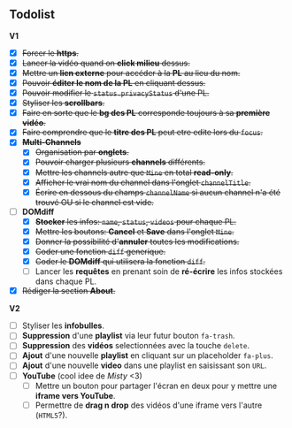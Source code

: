 Todolist
--------

**V1**
- [X] <s>Forcer le **https**.</s>
- [X] <s>Lancer la vidéo quand on **click milieu** dessus.</s>
- [X] <s>Mettre un **lien externe** pour accéder à la **PL** au lieu du nom.</s>
- [X] <s>Pouvoir **éditer le nom de la PL** en cliquant dessus.</s>
- [X] <s>Pouvoir modifier le `status.privacyStatus` d'une PL.</s>
- [X] <s>Styliser les **scrollbars**.</s>
- [X] <s>Faire en sorte que le **bg des PL** corresponde toujours à sa **première vidéo**.</s>
- [X] <s>Faire comprendre que le **titre des PL** peut etre edite lors du `focus`.</s>
- [X] <s>**Multi-Channels**</s>
  - [X] <s>Organisation par **onglets**.</s>
  - [X] <s>Pouvoir charger plusieurs **channels** différents.</s>
  - [X] <s>Mettre les channels autre que `Mine` en total **read-only**.</s>
  - [x] <s>Afficher le vrai nom du channel dans l'onglet `channelTitle`.</s>
  - [X] <s>Écrire en dessous du champs `channelName` si aucun channel n'a été trouvé OU si le channel est vide.</s>
- [ ] **DOMdiff**
  - [X] <s>**Stocker** les infos: `name`, `status`, `videos` pour chaque PL.</s>
  - [X] <s>Mettre les boutons: **Cancel** et **Save** dans l'onglet `Mine`.</s>
  - [X] <s>Donner la possibilité d'**annuler** toutes les modifications.</s>
  - [X] <s>Coder une fonction `diff` generique.</s>
  - [X] <s>Coder le **DOMdiff** qui utilisera la fonction `diff`.</s>
  - [ ] Lancer les **requêtes** en prenant soin de **ré-écrire** les infos stockées dans chaque PL.
- [X] <s>Rédiger la section **About**.</s>

**V2**
- [ ] Styliser les **infobulles**.
- [ ] **Suppression** d'une **playlist** via leur futur bouton `fa-trash`.
- [ ] **Suppression** des **vidéos** selectionnées avec la touche `delete`.
- [ ] **Ajout** d'une nouvelle **playlist** en cliquant sur un placeholder `fa-plus`.
- [ ] **Ajout** d'une nouvelle **video** dans une playlist en saisissant son `URL`.
- [ ] **YouTube** (cool idee de _Misty_ <3)
  - [ ] Mettre un bouton pour partager l'écran en deux pour y mettre une **iframe vers YouTube**.
  - [ ] Permettre de **drag n drop** des vidéos d'une iframe vers l'autre (`HTML5`?).
